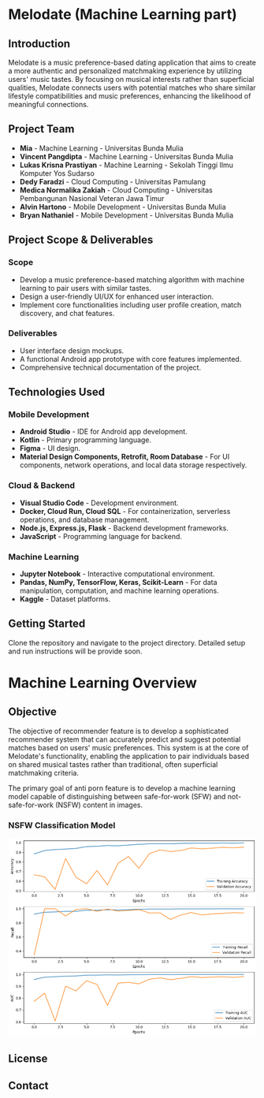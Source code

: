 # Melodate (Machine Learning part)

## Introduction

Melodate is a music preference-based dating application that aims to create a more authentic and personalized matchmaking experience by utilizing users' music tastes. By focusing on musical interests rather than superficial qualities, Melodate connects users with potential matches who share similar lifestyle compatibilities and music preferences, enhancing the likelihood of meaningful connections.

## Project Team

- **Mia** - Machine Learning - Universitas Bunda Mulia
- **Vincent Pangdipta** - Machine Learning - Universitas Bunda Mulia
- **Lukas Krisna Prastiyan** - Machine Learning - Sekolah Tinggi Ilmu Komputer Yos Sudarso
- **Dedy Faradzi** - Cloud Computing - Universitas Pamulang
- **Medica Normalika Zakiah** - Cloud Computing - Universitas Pembangunan Nasional Veteran Jawa Timur
- **Alvin Hartono** - Mobile Development - Universitas Bunda Mulia
- **Bryan Nathaniel** - Mobile Development - Universitas Bunda Mulia

## Project Scope & Deliverables

### Scope

- Develop a music preference-based matching algorithm with machine learning to pair users with similar tastes.
- Design a user-friendly UI/UX for enhanced user interaction.
- Implement core functionalities including user profile creation, match discovery, and chat features.

### Deliverables

- User interface design mockups.
- A functional Android app prototype with core features implemented.
- Comprehensive technical documentation of the project.

## Technologies Used

### Mobile Development

- **Android Studio** - IDE for Android app development.
- **Kotlin** - Primary programming language.
- **Figma** - UI design.
- **Material Design Components, Retrofit, Room Database** - For UI components, network operations, and local data storage respectively.

### Cloud & Backend

- **Visual Studio Code** - Development environment.
- **Docker, Cloud Run, Cloud SQL** - For containerization, serverless operations, and database management.
- **Node.js, Express.js, Flask** - Backend development frameworks.
- **JavaScript** - Programming language for backend.

### Machine Learning

- **Jupyter Notebook** - Interactive computational environment.
- **Pandas, NumPy, TensorFlow, Keras, Scikit-Learn** - For data manipulation, computation, and machine learning operations.
- **Kaggle** - Dataset platforms.

## Getting Started

Clone the repository and navigate to the project directory. Detailed setup and run instructions will be provide soon.

# Machine Learning Overview

## Objective

The objective of recommender feature is to develop a sophisticated recommender system that can accurately predict and suggest potential matches based on users' music preferences. This system is at the core of Melodate's functionality, enabling the application to pair individuals based on shared musical tastes rather than traditional, often superficial matchmaking criteria.

The primary goal of anti porn feature is to develop a machine learning model capable of distinguishing between safe-for-work (SFW) and not-safe-for-work (NSFW) content in images.

### NSFW Classification Model

![Result](output.png)

## License

## Contact
